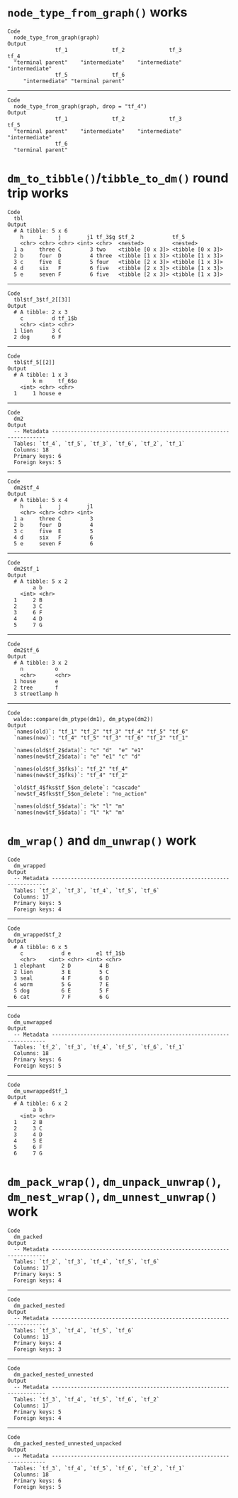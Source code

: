 # `node_type_from_graph()` works

    Code
      node_type_from_graph(graph)
    Output
                   tf_1              tf_2              tf_3              tf_4 
      "terminal parent"    "intermediate"    "intermediate"    "intermediate" 
                   tf_5              tf_6 
         "intermediate" "terminal parent" 

---

    Code
      node_type_from_graph(graph, drop = "tf_4")
    Output
                   tf_1              tf_2              tf_3              tf_5 
      "terminal parent"    "intermediate"    "intermediate"    "intermediate" 
                   tf_6 
      "terminal parent" 

# `dm_to_tibble()`/`tibble_to_dm()` round trip works

    Code
      tbl
    Output
      # A tibble: 5 x 6
        h     i     j        j1 tf_3$g $tf_2            tf_5            
        <chr> <chr> <chr> <int> <chr>  <nested>         <nested>        
      1 a     three C         3 two    <tibble [0 x 3]> <tibble [0 x 3]>
      2 b     four  D         4 three  <tibble [1 x 3]> <tibble [1 x 3]>
      3 c     five  E         5 four   <tibble [2 x 3]> <tibble [1 x 3]>
      4 d     six   F         6 five   <tibble [2 x 3]> <tibble [1 x 3]>
      5 e     seven F         6 five   <tibble [2 x 3]> <tibble [1 x 3]>

---

    Code
      tbl$tf_3$tf_2[[3]]
    Output
      # A tibble: 2 x 3
        c         d tf_1$b
        <chr> <int> <chr> 
      1 lion      3 C     
      2 dog       6 F     

---

    Code
      tbl$tf_5[[2]]
    Output
      # A tibble: 1 x 3
            k m     tf_6$o
        <int> <chr> <chr> 
      1     1 house e     

---

    Code
      dm2
    Output
      -- Metadata --------------------------------------------------------------------
      Tables: `tf_4`, `tf_5`, `tf_3`, `tf_6`, `tf_2`, `tf_1`
      Columns: 18
      Primary keys: 6
      Foreign keys: 5

---

    Code
      dm2$tf_4
    Output
      # A tibble: 5 x 4
        h     i     j        j1
        <chr> <chr> <chr> <int>
      1 a     three C         3
      2 b     four  D         4
      3 c     five  E         5
      4 d     six   F         6
      5 e     seven F         6

---

    Code
      dm2$tf_1
    Output
      # A tibble: 5 x 2
            a b    
        <int> <chr>
      1     2 B    
      2     3 C    
      3     6 F    
      4     4 D    
      5     7 G    

---

    Code
      dm2$tf_6
    Output
      # A tibble: 3 x 2
        n          o    
        <chr>      <chr>
      1 house      e    
      2 tree       f    
      3 streetlamp h    

---

    Code
      waldo::compare(dm_ptype(dm1), dm_ptype(dm2))
    Output
      `names(old)`: "tf_1" "tf_2" "tf_3" "tf_4" "tf_5" "tf_6"
      `names(new)`: "tf_4" "tf_5" "tf_3" "tf_6" "tf_2" "tf_1"
      
      `names(old$tf_2$data)`: "c" "d"  "e" "e1"
      `names(new$tf_2$data)`: "e" "e1" "c" "d" 
      
      `names(old$tf_3$fks)`: "tf_2" "tf_4"
      `names(new$tf_3$fks)`: "tf_4" "tf_2"
      
      `old$tf_4$fks$tf_5$on_delete`: "cascade"  
      `new$tf_4$fks$tf_5$on_delete`: "no_action"
      
      `names(old$tf_5$data)`: "k" "l" "m"
      `names(new$tf_5$data)`: "l" "k" "m"

# `dm_wrap()` and `dm_unwrap()` work

    Code
      dm_wrapped
    Output
      -- Metadata --------------------------------------------------------------------
      Tables: `tf_2`, `tf_3`, `tf_4`, `tf_5`, `tf_6`
      Columns: 17
      Primary keys: 5
      Foreign keys: 4

---

    Code
      dm_wrapped$tf_2
    Output
      # A tibble: 6 x 5
        c            d e        e1 tf_1$b
        <chr>    <int> <chr> <int> <chr> 
      1 elephant     2 D         4 B     
      2 lion         3 E         5 C     
      3 seal         4 F         6 D     
      4 worm         5 G         7 E     
      5 dog          6 E         5 F     
      6 cat          7 F         6 G     

---

    Code
      dm_unwrapped
    Output
      -- Metadata --------------------------------------------------------------------
      Tables: `tf_2`, `tf_3`, `tf_4`, `tf_5`, `tf_6`, `tf_1`
      Columns: 18
      Primary keys: 6
      Foreign keys: 5

---

    Code
      dm_unwrapped$tf_1
    Output
      # A tibble: 6 x 2
            a b    
        <int> <chr>
      1     2 B    
      2     3 C    
      3     4 D    
      4     5 E    
      5     6 F    
      6     7 G    

# `dm_pack_wrap()`, `dm_unpack_unwrap()`, `dm_nest_wrap()`, `dm_unnest_unwrap()` work

    Code
      dm_packed
    Output
      -- Metadata --------------------------------------------------------------------
      Tables: `tf_2`, `tf_3`, `tf_4`, `tf_5`, `tf_6`
      Columns: 17
      Primary keys: 5
      Foreign keys: 4

---

    Code
      dm_packed_nested
    Output
      -- Metadata --------------------------------------------------------------------
      Tables: `tf_3`, `tf_4`, `tf_5`, `tf_6`
      Columns: 13
      Primary keys: 4
      Foreign keys: 3

---

    Code
      dm_packed_nested_unnested
    Output
      -- Metadata --------------------------------------------------------------------
      Tables: `tf_3`, `tf_4`, `tf_5`, `tf_6`, `tf_2`
      Columns: 17
      Primary keys: 5
      Foreign keys: 4

---

    Code
      dm_packed_nested_unnested_unpacked
    Output
      -- Metadata --------------------------------------------------------------------
      Tables: `tf_3`, `tf_4`, `tf_5`, `tf_6`, `tf_2`, `tf_1`
      Columns: 18
      Primary keys: 6
      Foreign keys: 5

